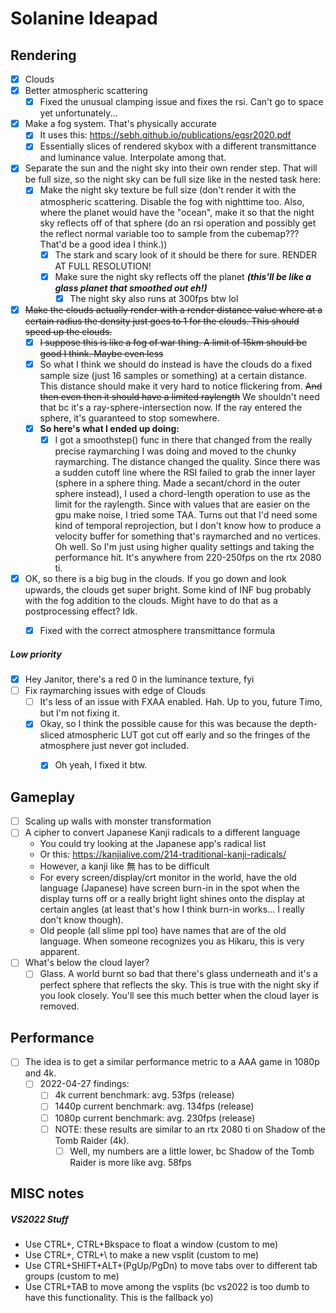﻿# Solanine Ideapad

## Rendering

- [x] Clouds
- [x] Better atmospheric scattering
  - [x] Fixed the unusual clamping issue and fixes the rsi. Can't go to space yet unfortunately...
- [x] Make a fog system. That's physically accurate
  - [x] It uses this: https://sebh.github.io/publications/egsr2020.pdf
  - [x] Essentially slices of rendered skybox with a different transmittance and luminance value. Interpolate among that.
- [x] Separate the sun and the night sky into their own render step. That will be full size, so the night sky can be full size like in the nested task here:
  - [x] Make the night sky texture be full size (don't render it with the atmospheric scattering. Disable the fog with nighttime too. Also, where the planet would have the "ocean", make it so that the night sky reflects off of that sphere (do an rsi operation and possibly get the reflect normal variable too to sample from the cubemap??? That'd be a good idea I think.))
    - [x] The stark and scary look of it should be there for sure. RENDER AT FULL RESOLUTION!
    - [x] Make sure the night sky reflects off the planet **_(this'll be like a glass planet that smoothed out eh!)_**
      - [x] The night sky also runs at 300fps btw lol
- [x] ~~Make the clouds actually render with a render distance value where at a certain radius the density just goes to 1 for the clouds. This should speed up the clouds.~~
  - [x] ~~I suppose this is like a fog of war thing. A limit of 15km should be good I think. Maybe even less~~
  - [x] So what I think we should do instead is have the clouds do a fixed sample size (just 16 samples or something) at a certain distance. This distance should make it very hard to notice flickering from. ~~And then even then it should have a limited raylength~~ We shouldn't need that bc it's a ray-sphere-intersection now. If the ray entered the sphere, it's guaranteed to stop somewhere.
  - [x] **So here's what I ended up doing:**
    - [x] I got a smoothstep() func in there that changed from the really precise raymarching I was doing and moved to the chunky raymarching. The distance changed the quality. Since there was a sudden cutoff line where the RSI failed to grab the inner layer (sphere in a sphere thing. Made a secant/chord in the outer sphere instead), I used a chord-length operation to use as the limit for the raylength. Since with values that are easier on the gpu make noise, I tried some TAA. Turns out that I'd need some kind of temporal reprojection, but I don't know how to produce a velocity buffer for something that's raymarched and no vertices. Oh well. So I'm just using higher quality settings and taking the performance hit. It's anywhere from 220-250fps on the rtx 2080 ti.
- [x] OK, so there is a big bug in the clouds. If you go down and look upwards, the clouds get super bright. Some kind of INF bug probably with the fog addition to the clouds. Might have to do that as a postprocessing effect? Idk.
  - [x] Fixed with the correct atmosphere transmittance formula


##### Low priority

- [x] Hey Janitor, there's a red 0 in the luminance texture, fyi
- [ ] Fix raymarching issues with edge of Clouds
  - [ ] It's less of an issue with FXAA enabled. Hah. Up to you, future Timo, but I'm not fixing it.
  - [x] Okay, so I think the possible cause for this was because the depth-sliced atmospheric LUT got cut off early and so the fringes of the atmosphere just never got included.
    - [x] Oh yeah, I fixed it btw.


## Gameplay

- [ ] Scaling up walls with monster transformation
- [ ] A cipher to convert Japanese Kanji radicals to a different language
  - You could try looking at the Japanese app's radical list
  - Or this: https://kanjialive.com/214-traditional-kanji-radicals/
  - However, a kanji like 無 has to be difficult
  - For every screen/display/crt monitor in the world, have the old language (Japanese) have screen burn-in in the spot when the display turns off or a really bright light shines onto the display at certain angles (at least that's how I think burn-in works... I really don't know though).
  - Old people (all slime ppl too) have names that are of the old language. When someone recognizes you as Hikaru, this is very apparent.
- [ ] What's below the cloud layer?
  - [ ] Glass. A world burnt so bad that there's glass underneath and it's a perfect sphere that reflects the sky. This is true with the night sky if you look closely. You'll see this much better when the cloud layer is removed.

## Performance

- [ ] The idea is to get a similar performance metric to a AAA game in 1080p and 4k.
  - [ ] 2022-04-27 findings:
    - [ ] 4k current benchmark: avg. 53fps (release)
    - [ ] 1440p current benchmark: avg. 134fps (release)
    - [ ] 1080p current benchmark: avg. 230fps (release)
    - [ ] NOTE: these results are similar to an rtx 2080 ti on Shadow of the Tomb Raider (4k).
      - [ ] Well, my numbers are a little lower, bc Shadow of the Tomb Raider is more like avg. 58fps

## MISC notes

##### VS2022 Stuff
- Use CTRL+\, CTRL+Bkspace to float a window (custom to me)
- Use CTRL+\, CTRL+\ to make a new vsplit (custom to me)
- Use CTRL+SHIFT+ALT+(PgUp/PgDn) to move tabs over to different tab groups (custom to me)
- Use CTRL+TAB to move among the vsplits (bc vs2022 is too dumb to have this functionality. This is the fallback yo)
